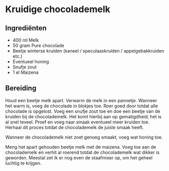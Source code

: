 # Kruidige chocolademelk
## Ingrediënten
- 400 ml Melk
- 50 gram Pure chocolade
- Beetje winterse kruiden (kaneel / speculaaskruiden / appelgebakkruiden etc.)
- Eventueel honing
- Snufje zout
- 1 el Maizena

## Bereiding
Houd een beetje melk apart. Verwarm de melk in een pannetje. Wanneer het warm is, voeg de chocolade in blokjes toe. Roer goed door totdat alle chocolade is opgelost. Voeg een snufje zout toe en doe een beetje van de kruiden bij de chocolademelk. Het komt hierbij aan op gematigdheid; het is al snel teveel. Proef en voeg naar smaak eventueel meer kruiden toe. Herhaal dit proces totdat de chocolademelk de juiste smaak heeft.

Wanneer de chocolademelk niet zoet genoeg smaakt, voeg wat honing toe.

Meng het apart gehouden beetje melk met de maizena. Voeg toe aan de chocolademelk en verhit al roerend totdat de chocolademelk wat dikker is geworden. Meestal zet ik er nog even de staafmixer op, om het geheel luchtig te krijgen.
